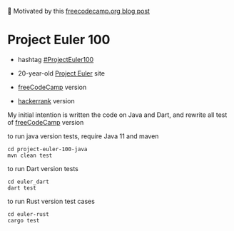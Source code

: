 🚀 Motivated by this [freecodecamp.org blog post](https://www.freecodecamp.org/news/projecteuler100-coding-challenge-competitive-programming/)

# Project Euler 100

* hashtag [#ProjectEuler100](https://twitter.com/hashtag/ProjectEuler100?src=hashtag_click&f=live)

* 20-year-old [Project Euler](https://projecteuler.net/) site

* [freeCodeCamp](https://www.freecodecamp.org/learn/coding-interview-prep/project-euler/) version
* [hackerrank](https://www.hackerrank.com/contests/projecteuler/challenges) version

My initial intention is written the code on Java and Dart, and rewrite all test of [freeCodeCamp](https://www.freecodecamp.org/learn/coding-interview-prep/project-euler/) version

to run java version tests, require Java 11 and maven
```
cd project-euler-100-java
mvn clean test
```

to run Dart version tests
```
cd euler_dart
dart test
```

to run Rust version test cases
```
cd euler-rust
cargo test
```

